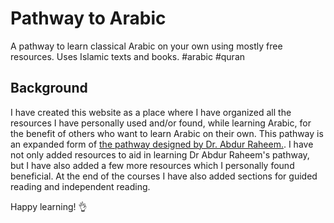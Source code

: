 # Pathway to Arabic

A pathway to learn classical Arabic on your own using mostly free resources. Uses Islamic texts and books.
#arabic #quran

## Background

I have created this website as a place where I have organized all the resources I have personally used and/or found, while learning Arabic, for the benefit of others who want to learn Arabic on their own. This pathway is an expanded form of [the pathway designed by Dr. Abdur Raheem.](http://drvaniya.com/wp-content/uploads/2019/08/Complete-Mastering-Arabic-Program-for-Non-Natives.pdf). I have not only added resources to aid in learning Dr Abdur Raheem's pathway, but I have also added a few more resources which I personally found beneficial. At the end of the courses I have also added sections for guided reading and independent reading.

Happy learning!  👌 